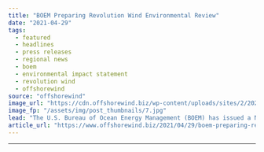```yaml
---
title: "BOEM Preparing Revolution Wind Environmental Review"
date: "2021-04-29"
tags: 
  - featured
  - headlines
  - press releases
  - regional news
  - boem
  - environmental impact statement
  - revolution wind
  - offshorewind
source: "offshorewind"
image_url: "https://cdn.offshorewind.biz/wp-content/uploads/sites/2/2021/04/29153506/BOEM-Preparing-Revolution-Wind-Environmental-Review.jpg"
image_fp: "/assets/img/post_thumbnails/7.jpg"
lead: "The U.S. Bureau of Ocean Energy Management (BOEM) has issued a Notice of Intent (NOI)"
article_url: "https://www.offshorewind.biz/2021/04/29/boem-preparing-revolution-wind-environmental-review/"
---
```


---
